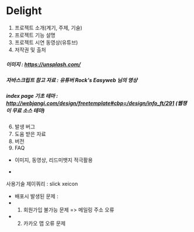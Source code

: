 # Delight

1. 프로젝트 소개(계기, 주제, 기술)
2. 프로젝트 기능 설명
3. 프로젝트 시연 동영상(유튜브)
4. 저작권 및 출처
##### 이미지 : https://unsplash.com/
##### 자바스크립트 참고 자료 : 유튜버 Rock's Easyweb 님의 영상
##### index page 기초 테마 : http://webjangi.com/design/freetemplate#cbp=/design/info_ft/291 (웹쟁이 무료 소스 테마)
6. 발생 버그
7. 도움 받은 자료
8. 버전
9. FAQ

* 이미지, 동영상, 리드미뱃지 적극활용

*
사용기술
제이쿼리 : slick
xeicon

- 배포시 발생된 문제 :
- 1. 회원가입 불가능 문제 => 메일링 주소 오류
- 2. 카카오 맵 오류 문제 

